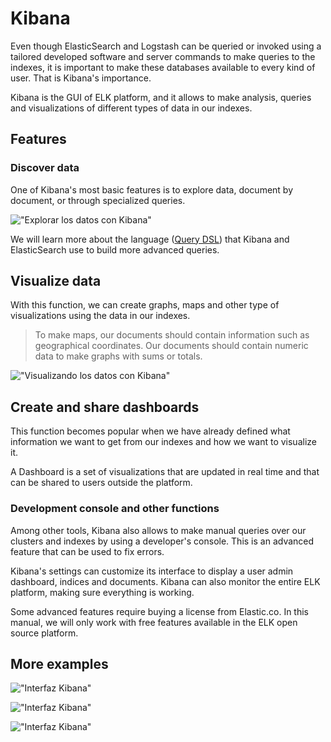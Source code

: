 # Kibana

Even though ElasticSearch and Logstash can be queried or invoked using a tailored developed software and server commands to make queries to the indexes, it is important to make these databases available to every kind of user. That is Kibana's importance.

Kibana is the GUI of ELK platform, and it allows to make analysis, queries and visualizations of different types of data in our indexes.

## Features

### Discover data

One of Kibana's most basic features is to explore data, document by document, or through specialized queries.

!["Explorar los datos con Kibana"](../kibana_004.png "Explorar los datos con Kibana")

We will learn more about the language ([Query DSL](https://www.elastic.co/guide/en/elasticsearch/reference/6.4/query-dsl.html)) that Kibana and ElasticSearch use to build more advanced queries.


## Visualize data

With this function, we can create graphs, maps and other type of visualizations using the data in our indexes.

> To make maps, our documents should contain information such as geographical coordinates. Our documents should contain numeric data to make graphs with sums or totals.

!["Visualizando los datos con Kibana"](../kibana_005.png "Visualizando los datos con Kibana")

## Create and share dashboards

This function becomes popular when we have already defined what information we want to get from our indexes and how we want to visualize it.

A Dashboard is a set of visualizations that are updated in real time and that can be shared to users outside the platform.

### Development console and other functions

Among other tools, Kibana also allows to make manual queries over our clusters and indexes by using a developer's console. This is an advanced feature that can be used to fix errors.

Kibana's settings can customize its interface to display a user admin dashboard, indices and documents. Kibana can also monitor the entire ELK platform, making sure everything is working.

Some advanced features require buying a license from Elastic.co. In this manual, we will only work with free features available in the ELK open source platform. 

## More examples

!["Interfaz Kibana"](../kibana_001.jpg "Interfaz Kibana")

!["Interfaz Kibana"](../kibana_002.jpg "Interfaz Kibana")

!["Interfaz Kibana"](../kibana_003.jpg "Interfaz Kibana")

